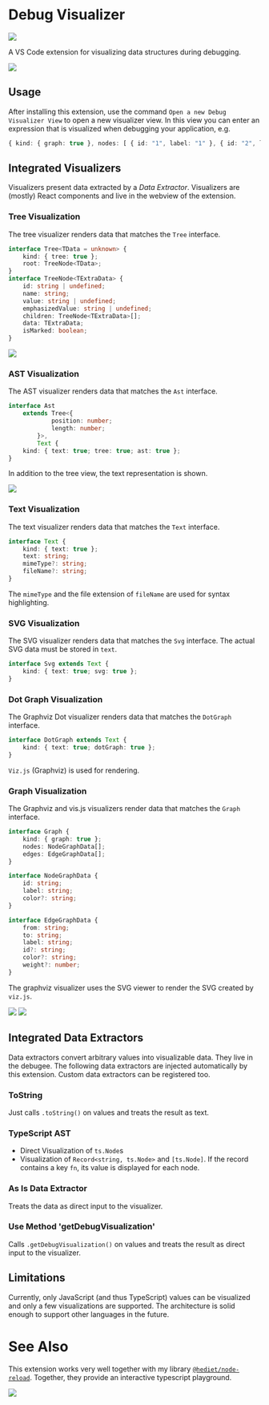 # Debug Visualizer

[![](https://img.shields.io/twitter/follow/hediet_dev.svg?style=social)](https://twitter.com/intent/follow?screen_name=hediet_dev)

A VS Code extension for visualizing data structures during debugging.

![](../docs/doubly-linked-list-reverse-demo.gif)

## Usage

After installing this extension, use the command `Open a new Debug Visualizer View` to open a new visualizer view.
In this view you can enter an expression that is visualized when debugging your application, e.g.

```ts
{ kind: { graph: true }, nodes: [ { id: "1", label: "1" }, { id: "2", label: "2" } ], edges: [{ from: "1", to: "2", label: "edge" }]}
```

## Integrated Visualizers

Visualizers present data extracted by a _Data Extractor_.
Visualizers are (mostly) React components and live in the webview of the extension.

### Tree Visualization

The tree visualizer renders data that matches the `Tree` interface.

```ts
interface Tree<TData = unknown> {
	kind: { tree: true };
	root: TreeNode<TData>;
}
interface TreeNode<TExtraData> {
	id: string | undefined;
	name: string;
	value: string | undefined;
	emphasizedValue: string | undefined;
	children: TreeNode<TExtraData>[];
	data: TExtraData;
	isMarked: boolean;
}
```

![](../docs/visualization-tree.png)

### AST Visualization

The AST visualizer renders data that matches the `Ast` interface.

```ts
interface Ast
	extends Tree<{
			position: number;
			length: number;
		}>,
		Text {
	kind: { text: true; tree: true; ast: true };
}
```

In addition to the tree view, the text representation is shown.

![](../docs/visualization-ast.png)

### Text Visualization

The text visualizer renders data that matches the `Text` interface.

```ts
interface Text {
	kind: { text: true };
	text: string;
	mimeType?: string;
	fileName?: string;
}
```

The `mimeType` and the file extension of `fileName` are used for syntax highlighting.

### SVG Visualization

The SVG visualizer renders data that matches the `Svg` interface.
The actual SVG data must be stored in `text`.

```ts
interface Svg extends Text {
	kind: { text: true; svg: true };
}
```

### Dot Graph Visualization

The Graphviz Dot visualizer renders data that matches the `DotGraph` interface.

```ts
interface DotGraph extends Text {
	kind: { text: true; dotGraph: true };
}
```

`Viz.js` (Graphviz) is used for rendering.

### Graph Visualization

The Graphviz and vis.js visualizers render data that matches the `Graph` interface.

```ts
interface Graph {
	kind: { graph: true };
	nodes: NodeGraphData[];
	edges: EdgeGraphData[];
}

interface NodeGraphData {
	id: string;
	label: string;
	color?: string;
}

interface EdgeGraphData {
	from: string;
	to: string;
	label: string;
	id?: string;
	color?: string;
	weight?: number;
}
```

The graphviz visualizer uses the SVG viewer to render the SVG created by `viz.js`.

![](../docs/visualization-graphviz.png)
![](../docs/visualization-visjs.png)

## Integrated Data Extractors

Data extractors convert arbitrary values into visualizable data.
They live in the debugee. The following data extractors are injected automatically by this extension.
Custom data extractors can be registered too.

### ToString

Just calls `.toString()` on values and treats the result as text.

### TypeScript AST

-   Direct Visualization of `ts.Node`s
-   Visualization of `Record<string, ts.Node>` and `[ts.Node]`. If the record contains a key `fn`, its value is displayed for each node.

### As Is Data Extractor

Treats the data as direct input to the visualizer.

### Use Method 'getDebugVisualization'

Calls `.getDebugVisualization()` on values and treats the result as direct input to the visualizer.

## Limitations

Currently, only JavaScript (and thus TypeScript) values can be visualized and only a few visualizations are supported.
The architecture is solid enough to support other languages in the future.

# See Also

This extension works very well together with my library [`@hediet/node-reload`](https://github.com/hediet/node-reload).
Together, they provide an interactive typescript playground.

![](../docs/demo-hot.gif)

```

```
